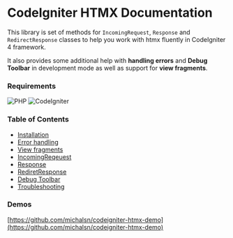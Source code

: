 # CodeIgniter HTMX Documentation

This library is set of methods for `IncomingRequest`, `Response` and `RedirectResponse` classes to help you work with htmx fluently in CodeIgniter 4 framework.

It also provides some additional help with **handling errors** and **Debug Toolbar** in development mode as well as support for **view fragments**.

### Requirements

![PHP](https://img.shields.io/badge/PHP-%5E8.0-blue)
![CodeIgniter](https://img.shields.io/badge/CodeIgniter-%5E4.3-blue)

### Table of Contents

* [Installation](installation.md)
* [Error handling](error_handling.md)
* [View fragments](view_fragments.md)
* [IncomingReqeuest](incoming_request.md)
* [Response](response.md)
* [RediretResponse](redirect_response.md)
* [Debug Toolbar](debug_toolbar.md)
* [Troubleshooting](troubleshooting.md)

### Demos

[https://github.com/michalsn/codeigniter-htmx-demo](https://github.com/michalsn/codeigniter-htmx-demo)
